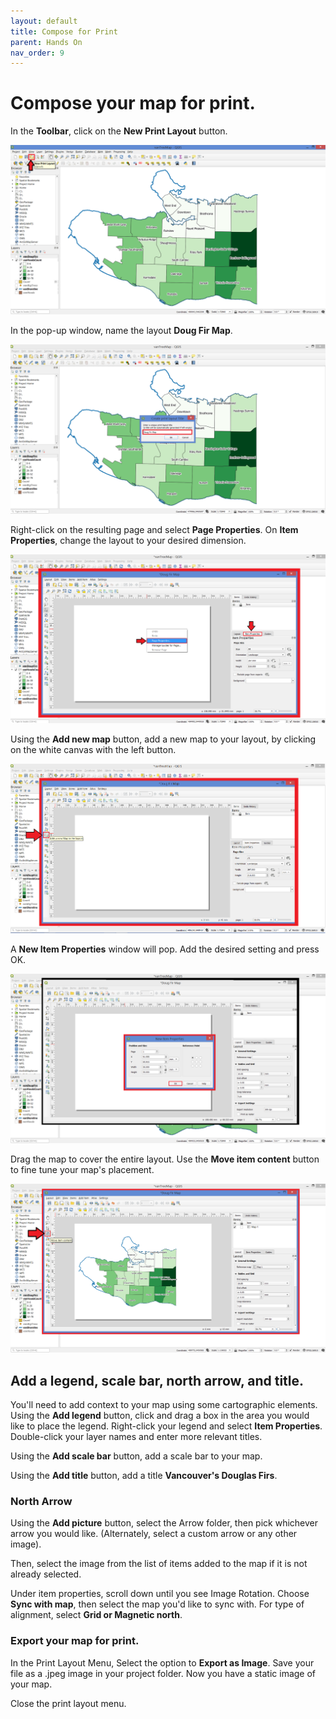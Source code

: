 ```yaml
---
layout: default
title: Compose for Print
parent: Hands On
nav_order: 9
---
```


# Compose your map for print.
In the **Toolbar**, click on the **New Print Layout** button.

![Find new print layout button](New-Print-Layout-button_20200823.png)

In the pop-up window, name the layout **Doug Fir Map**.

![Type in Doug Fir Map](create-Doug-Fir-Map_20200823.png)

Right-click on the resulting page and select **Page Properties**. On **Item Properties**, change the layout to your desired dimension.

![New print layout Doug Fir Page Properties](Doug-Fir-Map-Page-properties_20200823.png)

Using the **Add new map** button, add a new map to your layout, by clicking on the white canvas with the left button.

![New print layout Doug Fir Add new map button](Doug-Fir-Map-Add-new-Map-button_20200823.png)

A **New Item Properties** window will pop. Add the desired setting and press OK.

![Set New Item Properties](Doug-Fir-Map-pop-up-window_20200823.png)

Drag the map to cover the entire layout. Use the **Move item content** button to fine tune your map's placement.

![Fit map and move item](Doug-Fir-Map-Move-item-content_20200823.png)

## Add a legend, scale bar, north arrow, and title.
You'll need to add context to your map using some cartographic elements. Using the **Add legend** button, click and drag a box in the area you would like to place the legend. Right-click your legend and select **Item Properties**. Double-click your layer names and enter more relevant titles.

Using the **Add scale bar** button, add a scale bar to your map.

Using the **Add title** button, add a title **Vancouver's Douglas Firs**.

### North Arrow
Using the **Add picture** button, select the Arrow folder, then pick whichever arrow you would like. (Alternately, select a custom arrow or any other image).

Then, select the image from the list of items added to the map if it is not already selected.

Under item properties, scroll down until you see Image Rotation. Choose **Sync with map**, then select the map you'd like to sync with. For type of alignment, select **Grid or Magnetic north**.

### Export your map for print.
In the Print Layout Menu, Select the option to **Export as Image**. Save your file as a .jpeg image in your project folder. Now you have a static image of your map.

Close the print layout menu.
